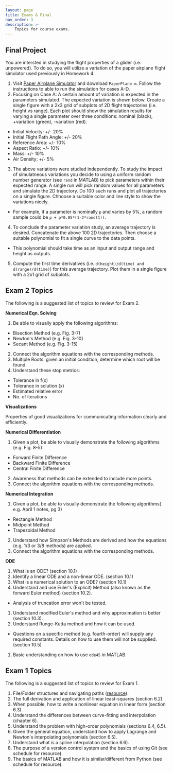 ```yaml
---
layout: page
title: Exams & Final
nav_order: 3
description: >-
    Topics for course exams.
---
```


## Final Project

You are intersted in studying the flight properties of a glider (i.e. unpowered).  To do so, you will utilize a variation of the paper airplane flight simulator used previously in Homework 4.  

1. Visit [Paper Airplane Simulator](http://www.stengel.mycpanel.princeton.edu/PaperPlane.html) and download `PaperPlane.m`.  Follow the instructions to able to run the simulation for cases A-D.
2. Focusing on Case A: A certain amount of variation is expected in the parameters simulated.  The expected variation is shown below.  Create a single figure with a 2x3 grid of subplots of 2D flight trajectories (i.e. height vs range).  Each plot should show the simulation results for varying a single parameter over three conditions: nominal (black), +variation (green), -variation (red).
  - Initial Velocity: +/- 20%
  - Initial Flight Path Angle: +/- 20%
  - Reference Area: +/- 10%
  - Aspect Ratio: +/- 10%
  - Mass: +/- 10%
  - Air Density: +/- 5%
3. The above variations were studied independently.  To study the impact of simulatneous variations you decide to using a uniform random number generator (see `rand` in MATLAB) to pick parameters within their expected range.  A single run will pick random values for all parameters and simulate the 2D trajectory.  Do 100 such runs and plot all trajectories on a single figure.  Chhoose a suitable color and line style to show the variations nicely.  
  - For example, if a parameter is nominally `p` and varies by 5%, a random sample could be `p + p*0.05*(1-2*rand(1))`.
4. To conclude the parameter variation study, an average trajectory is desired.  Concatenate the above 100 2D trajectories.  Then choose a suitable polynomial to fit a single curve to the data points.
  - This polynomial should take time as an input and output range and height as outputs.
5. Compute the first time derivatives (i.e. `d(height)/d(time) and d(range)/d(time)`) for this average trajectory.  Plot them in a single figure with a 2x1 grid of subplots.


## Exam 2 Topics 

The following is a suggested list of topics to review for Exam 2.

**Numerical Eqn. Solving**
1. Be able to visually apply the following algorithms:
  - Bisection Method (e.g. Fig. 3-7)
  - Newton's Method (e.g. Fig. 3-10)
  - Secant Method (e.g. Fig. 3-15)
2. Connect the algorithm equations with the corresponding methods.
3. Multiple Roots: given an initial condition, determine which root will be found.
4. Understand these stop metrics:
  - Tolerance in f(x)
  - Tolerance in solution (x)
  - Estimated relative error
  - No. of iterations

**Visualizations**

Properties of good visualizations for communicating information clearly and efficiently.

**Numerical Differentiation**
1. Given a plot, be able to visually demonstrate the following algorithms (e.g. Fig. 8-5)
  - Forward Finite Difference 
  - Backward Finite Difference
  - Central Finite Difference
2. Awareness that methods can be extended to include more points.
3. Connect the algorithm equations with the corresponding methods.

**Numerical Integration**
1. Given a plot, be able to visually demonstrate the following algorithms( e.g. April 1 notes, pg 3)
  - Rectangle Method
  - Midpoint Method
  - Trapezoidal Method
2. Understand how Simpson's Methods are derived and how the equations (e.g. 1/3 or 3/8 methods) are applied.
3. Connect the algorithm equations with the corresponding methods.

**ODE**
1. What is an ODE? (section 10.1)
1. Identify a linear ODE and a non-linear ODE. (section 10.1)
1. What is a numerical solution to an ODE? (section 10.1)
1. Understand and use Euler's (Explicit) Method (also known as the forward Euler method) (section 10.2).
  - Analysis of truncation error won't be tested.
1. Understand modified Euler's method and why approximation is better (section 10.3).
1. Understand Runge-Kutta method and how it can be used.
  - Questions on a specific method (e.g. fourth-order) will supply any required constants.  Details on how to use them will not be supplied. (section 10.5)
1. Basic understanding on how to use `ode45` in MATLAB.


## Exam 1 Topics
The following is a suggested list of topics to review for Exam 1.

1. File/Folder structures and navigating paths ([resource](https://swcarpentry.github.io/shell-novice/02-filedir.html)).
1. The full derivation and application of linear least-squares (section 6.2).
1. When possible, how to write a nonlinear equation in linear form (section 6.3).
1. Understand the differences between curve-fitting and interpolation (chapter 6).
1. Understand the problem with high-order polynomials (sections 6.4, 6.5).
1. Given the general equation, understand how to apply Lagrange and Newton's interpolating polynomials (section 6.5).
1. Understand what is a spline interpolation (section 6.6).
1. The purpose of a version control system and the basics of using Git (see schedule for resource).
1. The basics of MATLAB and how it is similar/different from Python (see schedule for resource).

